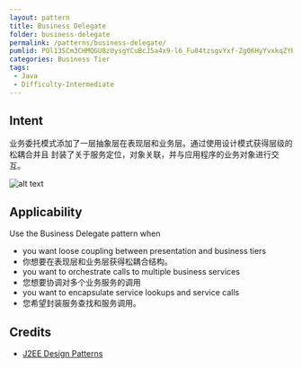 ```yaml
---
layout: pattern
title: Business Delegate
folder: business-delegate
permalink: /patterns/business-delegate/
pumlid: POl13SCm3CHMQGU8zUysgYCuBcJ5a4x9-l6_Fu84tzsgvYxf-Zg06HyYvxkqZYE_6UBrD8YXr7DGrxmPxFJZYxTTeZVR9WFY5ZGu5j2wkad4wYgD8IIe_xQaZp9pw0C0
categories: Business Tier
tags:
 - Java
 - Difficulty-Intermediate
---
```


## Intent
业务委托模式添加了一层抽象层在表现层和业务层。通过使用设计模式获得层级的松耦合并且
封装了关于服务定位，对象关联，并与应用程序的业务对象进行交互。

![alt text](./etc/business-delegate.png "Business Delegate")

## Applicability
Use the Business Delegate pattern when

* you want loose coupling between presentation and business tiers
* 你想要在表现层和业务层获得松耦合结构。
* you want to orchestrate calls to multiple business services
* 您想要协调对多个业务服务的调用
* you want to encapsulate service lookups and service calls
* 您希望封装服务查找和服务调用。

## Credits

* [J2EE Design Patterns](http://www.amazon.com/J2EE-Design-Patterns-William-Crawford/dp/0596004273/ref=sr_1_2)
